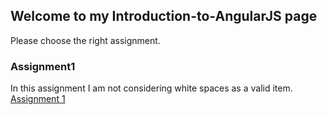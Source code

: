 ## Welcome to my Introduction-to-AngularJS page

Please choose the right assignment.


### Assignment1
In this assignment I am not considering white spaces as a valid item. <br>
[Assignment 1](/assignment1/assignment1-starter-code/index.html)




